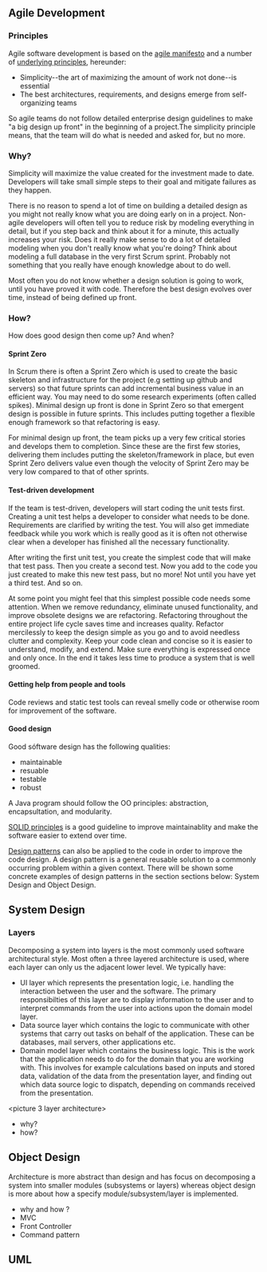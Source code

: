 ## Agile Development 
### Principles
Agile software development is based on the [agile manifesto](http://agilemanifesto.org/) and a number of [underlying principles](http://agilemanifesto.org/principles.html), hereunder:
- Simplicity--the art of maximizing the amount of work not done--is essential
- The best architectures, requirements, and designs emerge from self-organizing teams

So agile teams do not follow detailed enterprise design guidelines to make "a big design up front" in the beginning of a project.The simplicity principle means, that the team will do what is needed and asked for, but no more. 

### Why?
Simplicity  will maximize the value created for the investment made to date. Developers will take small simple steps to their goal and mitigate failures as they happen.

There is no reason to spend a lot of time on building a detailed design as you might not really know what you are doing early on in a project. Non-agile developers will often tell you to reduce risk by modeling everything in detail, but if you step back and think about it for a minute, this actually increases your risk. Does it really make sense to do a lot of detailed modeling when you don't really know what you're doing? Think about modeling a full database in the very first Scrum sprint. Probably not something that you really have enough knowledge about to do well.

Most often you do not know whether a design solution is going to work, until you have proved it with code. Therefore the best design evolves over time, instead of being defined up front.

### How?
How does good design then come up? And when? 

#### Sprint Zero 
In Scrum there is often a Sprint Zero which is used to create the basic skeleton and infrastructure for the project (e.g setting up github and servers) so that future sprints can add incremental business value in an efficient way. You may need to do some research experiments (often called spikes). Minimal design up front is done in Sprint Zero so that emergent design is possible in future sprints. This includes putting together a flexible enough framework so that refactoring is easy.

For minimal design up front, the team picks up a very few critical stories and develops them to completion. Since these are the first few stories, delivering them includes putting the skeleton/framework in place, but even Sprint Zero delivers value even though the velocity of Sprint Zero may be very low compared to that of other sprints.

#### Test-driven development
If the team is test-driven, developers will start coding the unit tests first. Creating a unit test helps a developer to  consider what needs to be done. Requirements are clarified by writing the test. You will also get immediate feedback while you work which is really good as it is often not otherwise clear when a developer has finished all the necessary functionality. 

After writing the first unit test, you create the simplest code that will make that test pass. Then you create a second test. Now you add to the code you just created to make this new test pass, but no more! Not until you have yet a third test. And so on.

At some point you might feel that this simplest possible code needs some attention. When we remove redundancy, eliminate unused functionality, and improve obsolete designs we are refactoring. Refactoring throughout the entire project life cycle saves time and increases quality. Refactor mercilessly to keep the design simple as you go and to avoid needless clutter and complexity. Keep your code clean and concise so it is easier to understand, modify, and extend. Make sure everything is expressed once and only once. In the end it takes less time to produce a system that is well groomed.

#### Getting help from people and tools
Code reviews and static test tools can reveal smelly code or otherwise room for improvement of the software.
 
#### Good design
Good sóftware design has the following qualities:
- maintainable
- resuable
- testable
- robust 

A Java program should follow the OO principles: abstraction, encapsultation, and modularity.

[SOLID principles](https://en.wikipedia.org/wiki/SOLID_(object-oriented_design)) is a good guideline to improve maintainablity and make the software easier to extend over time.

[Design patterns](https://en.wikipedia.org/wiki/Software_design_pattern) can also be applied to the code in order to improve the code design. A design pattern is a general reusable solution to a commonly occurring problem within a given context. 
There will be shown some concrete examples of design patterns  in the section sections below: System Design and Object Design.

## System Design 
### Layers
Decomposing a system into layers is the most commonly used software architectural style. Most often a three layered architecture is used, where each layer can only us the adjacent lower level. 
We typically have:
- UI layer which represents the presentation logic, i.e. handling the interaction between the user and the software. The primary responsibilties of this layer are to display information to the user and to interpret commands from the user into actions upon the domain model layer.
- Data source layer which contains the logic to communicate with other systems that carry out tasks on behalf of the application. These can be databases, mail servers, other applications etc.
- Domain model layer which contains the business logic. This is the work that the application needs to do for the domain that you are working with. This involves for example calculations based on inputs and stored data, validation of the data from the presentation layer, and finding out which data source logic to dispatch, depending on commands received from the presentation.

<picture 3 layer architecture>

- why?
- how?

## Object Design
Architecture is more abstract than design and has focus on decomposing a system into smaller modules (subsystems or layers) whereas object design is more about how a specify module/subsystem/layer is implemented.
- why and how ?
- MVC
- Front Controller
- Command pattern

## UML
